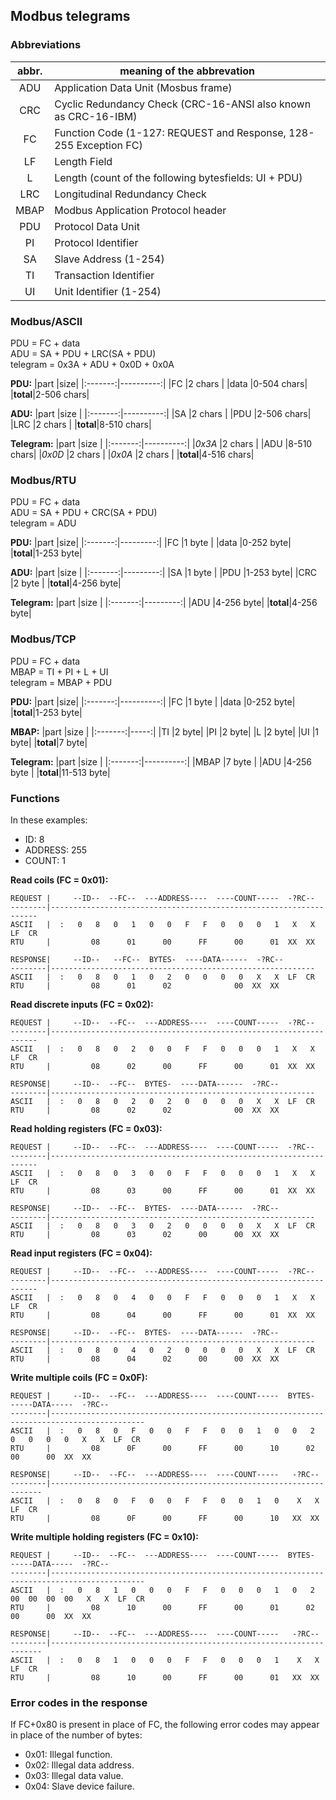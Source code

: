 ## Modbus telegrams

### Abbreviations

|abbr.|meaning of the abbrevation                                        |
|:---:|------------------------------------------------------------------|
|ADU  |Application Data Unit (Mosbus frame)                              |
|CRC  |Cyclic Redundancy Check (CRC-16-ANSI also known as CRC-16-IBM)    |
|FC   |Function Code (1-127: REQUEST  and Response, 128-255 Exception FC)|
|LF   |Length Field                                                      |
|L    |Length (count of the following bytesfields: UI + PDU)             |
|LRC  |Longitudinal Redundancy Check                                     |
|MBAP |Modbus Application Protocol header                                |
|PDU  |Protocol Data Unit                                                |
|PI   |Protocol Identifier                                               |
|SA   |Slave Address (1-254)                                             |
|TI   |Transaction Identifier                                            |
|UI   |Unit Identifier (1-254)                                           |

### Modbus/ASCII

PDU = FC + data  
ADU = SA + PDU + LRC(SA + PDU)  
telegram = 0x3A + ADU + 0x0D + 0x0A  

**PDU:**
|part     |size|
|:-------:|----------:|
|FC       |2 chars    |
|data     |0-504 chars|
|**total**|2-506 chars|

**ADU:**
|part     |size       |
|:-------:|----------:|
|SA       |2 chars    |
|PDU      |2-506 chars|
|LRC      |2 chars    |
|**total**|8-510 chars|

**Telegram:**
|part     |size       |
|:-------:|----------:|
|_0x3A_   |2 chars    |
|ADU      |8-510 chars|
|_0x0D_   |2 chars    |
|_0x0A_   |2 chars    |
|**total**|4-516 chars|

### Modbus/RTU

PDU = FC + data  
ADU = SA + PDU + CRC(SA + PDU)  
telegram = ADU  

**PDU:**
|part     |size|
|:-------:|---------:|
|FC       |1 byte    |
|data     |0-252 byte|
|**total**|1-253 byte|

**ADU:**
|part     |size      |
|:-------:|---------:|
|SA       |1 byte    |
|PDU      |1-253 byte|
|CRC      |2 byte    |
|**total**|4-256 byte|

**Telegram:**
|part     |size      |
|:-------:|---------:|
|ADU      |4-256 byte|
|**total**|4-256 byte|

### Modbus/TCP

PDU = FC + data  
MBAP = TI + PI + L + UI  
telegram = MBAP + PDU  

**PDU:**
|part     |size|
|:-------:|----------:|
|FC       |1 byte    |
|data     |0-252 byte|
|**total**|1-253 byte|

**MBAP:**
|part     |size  |
|:-------:|-----:|
|TI       |2 byte|
|PI       |2 byte|
|L        |2 byte|
|UI       |1 byte|
|**total**|7 byte|

**Telegram:**
|part     |size       |
|:-------:|----------:|
|MBAP     |7 byte     |
|ADU      |4-256 byte |
|**total**|11-513 byte|

### Functions

In these examples:  
  - ID: 8  
  - ADDRESS: 255 
  - COUNT: 1  

**Read coils (FC = 0x01):**  
  ```
  REQUEST |     --ID--  --FC--  ---ADDRESS----  ----COUNT-----  -?RC--
  --------|-------------------------------------------------------------------
  ASCII   |  :   0   8   0   1   0   0   F   F   0   0   0   1   X   X  LF  CR
  RTU     |         08      01      00      FF      00      01  XX  XX

  RESPONSE|     --ID--   --FC--  BYTES-  ----DATA------  -?RC--
  --------|-----------------------------------------------------------
  ASCII   |  :   0   8   0   1   0   2   0   0   0   0   X   X  LF  CR
  RTU     |         08      01      02              00  XX  XX
  ```

**Read discrete inputs (FC = 0x02):**  
  ```
  REQUEST |     --ID--  --FC--  ---ADDRESS----  ----COUNT-----  -?RC--
  --------|-------------------------------------------------------------------
  ASCII   |  :   0   8   0   2   0   0   F   F   0   0   0   1   X   X  LF  CR
  RTU     |         08      02      00      FF      00      01  XX  XX

  RESPONSE|     --ID--  --FC--  BYTES-  ----DATA------  -?RC--
  --------|-----------------------------------------------------------
  ASCII   |  :   0   8   0   2   0   2   0   0   0   0   X   X  LF  CR
  RTU     |         08      02      02              00  XX  XX
  ```

**Read holding registers (FC = 0x03):**  
  ```
  REQUEST |     --ID--  --FC--  ---ADDRESS----  ----COUNT-----  -?RC--
  --------|-------------------------------------------------------------------
  ASCII   |  :   0   8   0   3   0   0   F   F   0   0   0   1   X   X  LF  CR
  RTU     |         08      03      00      FF      00      01  XX  XX

  RESPONSE|     --ID--  --FC--  BYTES-  ----DATA------  -?RC--
  --------|-----------------------------------------------------------
  ASCII   |  :   0   8   0   3   0   2   0   0   0   0   X   X  LF  CR
  RTU     |         08      03      02      00      00  XX  XX
  ```

**Read input registers (FC = 0x04):**  
  ```
  REQUEST |     --ID--  --FC--  ---ADDRESS----  ----COUNT-----  -?RC--
  --------|-------------------------------------------------------------------
  ASCII   |  :   0   8   0   4   0   0   F   F   0   0   0   1   X   X  LF  CR
  RTU     |         08      04      00      FF      00      01  XX  XX

  RESPONSE|     --ID--  --FC--  BYTES-  ----DATA------  -?RC--
  --------|-----------------------------------------------------------
  ASCII   |  :   0   8   0   4   0   2   0   0   0   0   X   X  LF  CR
  RTU     |         08      04      02      00      00  XX  XX
  ```

**Write multiple coils (FC = 0x0F):**  
  ```
  REQUEST |     --ID--  --FC--  ---ADDRESS----  ----COUNT-----  BYTES-  -----DATA-----  -?RC--
  --------|-------------------------------------------------------------------------------------------
  ASCII   |  :   0   8   0   F   0   0   F   F   0   0   1   0   0   2   0   0   0   0   X   X  LF  CR
  RTU     |         08      0F      00      FF      00      10      02      00      00  XX  XX

  RESPONSE|     --ID--  --FC--  ---ADDRESS----  ----COUNT-----   -?RC--
  --------|--------------------------------------------------------------------
  ASCII   |  :   0   8   0   F   0   0   F   F   0   0   1   0    X   X  LF  CR
  RTU     |         08      0F      00      FF      00      10   XX  XX
  ```

**Write multiple holding registers (FC = 0x10):**  
  ```
  REQUEST |     --ID--  --FC--  ---ADDRESS----  ----COUNT-----  BYTES-  -----DATA-----  -?RC--
  --------|-------------------------------------------------------------------------------------------
  ASCII   |  :   0   8   1   0   0   0   F   F   0   0   0   1   0   2  00  00  00  00   X   X  LF  CR
  RTU     |         08      10      00      FF      00      01      02      00      00  XX  XX

  RESPONSE|     --ID--  --FC--  ---ADDRESS----  ----COUNT-----   -?RC--
  --------|--------------------------------------------------------------------
  ASCII   |  :   0   8   1   0   0   0   F   F   0   0   0   1    X   X  LF  CR
  RTU     |         08      10      00      FF      00      01   XX  XX
  ```

### Error codes in the response

If FC+0x80 is present in place of FC, the following error codes may appear
in place of the number of bytes:
 - 0x01: Illegal function.
 - 0x02: Illegal data address.
 - 0x03: Illegal data value.
 - 0x04: Slave device failure.
